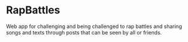 # RapBattles
Web app for challenging and being challenged to rap battles and sharing songs and texts through posts that can be seen by all or friends.
